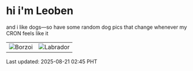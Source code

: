 # hi i'm Leoben

and i like dogs—so have some random dog pics that change whenever my CRON feels like it

|  |  |
|--------|----------|
| ![Borzoi](https://random-dog-vercel.vercel.app/api/random-borzoi?v=1755715521) | ![Labrador](https://random-dog-vercel.vercel.app/api/random-labrador?v=1755715521) |

Last updated: 2025-08-21 02:45 PHT
